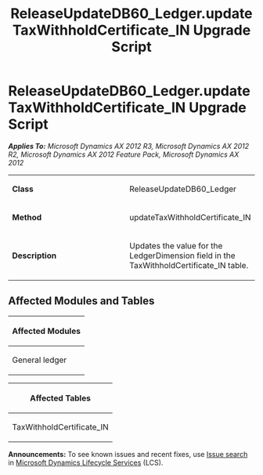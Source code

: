 ﻿---
title: ReleaseUpdateDB60_Ledger.updateTaxWithholdCertificate_IN Upgrade Script
TOCTitle: ReleaseUpdateDB60_Ledger.updateTaxWithholdCertificate_IN Upgrade Script
ms:assetid: f90c12df-01fe-7251-3a84-60de442812f5
ms:mtpsurl: https://msdn.microsoft.com/en-us/library/JJ737641(v=AX.60)
ms:contentKeyID: 49712334
ms.date: 05/18/2015
mtps_version: v=AX.60
---

# ReleaseUpdateDB60\_Ledger.updateTaxWithholdCertificate\_IN Upgrade Script 


_**Applies To:** Microsoft Dynamics AX 2012 R3, Microsoft Dynamics AX 2012 R2, Microsoft Dynamics AX 2012 Feature Pack, Microsoft Dynamics AX 2012_

<table>
<colgroup>
<col style="width: 50%" />
<col style="width: 50%" />
</colgroup>
<tbody>
<tr class="odd">
<td><p><strong>Class</strong></p></td>
<td><p>ReleaseUpdateDB60_Ledger</p></td>
</tr>
<tr class="even">
<td><p><strong>Method</strong></p></td>
<td><p>updateTaxWithholdCertificate_IN</p></td>
</tr>
<tr class="odd">
<td><p><strong>Description</strong></p></td>
<td><p>Updates the value for the LedgerDimension field in the TaxWithholdCertificate_IN table.</p></td>
</tr>
</tbody>
</table>


## Affected Modules and Tables

<table>
<colgroup>
<col style="width: 100%" />
</colgroup>
<thead>
<tr class="header">
<th><p>Affected Modules</p></th>
</tr>
</thead>
<tbody>
<tr class="odd">
<td><p>General ledger</p></td>
</tr>
</tbody>
</table>


<table>
<colgroup>
<col style="width: 100%" />
</colgroup>
<thead>
<tr class="header">
<th><p>Affected Tables</p></th>
</tr>
</thead>
<tbody>
<tr class="odd">
<td><p>TaxWithholdCertificate_IN</p></td>
</tr>
</tbody>
</table>

  
**Announcements:** To see known issues and recent fixes, use [Issue search](http://go.microsoft.com/fwlink/?linkid=389258) in [Microsoft Dynamics Lifecycle Services](http://go.microsoft.com/fwlink/?linkid=306505) (LCS).

